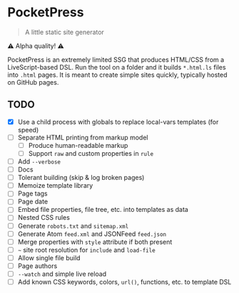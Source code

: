 # PocketPress

> A little static site generator

⚠️ Alpha quality! ⚠️

PocketPress is an extremely limited SSG that produces HTML/CSS from a LiveScript-based DSL. Run the tool on a folder and it builds `*.html.ls` files into `.html` pages. It is meant to create simple sites quickly, typically hosted on GitHub pages.

## TODO

- [x] Use a child process with globals to replace local-vars templates (for speed)
- [ ] Separate HTML printing from markup model
  - [ ] Produce human-readable markup
  - [ ] Support `raw` and custom properties in `rule`
- [ ] Add `--verbose`
- [ ] Docs
- [ ] Tolerant building (skip & log broken pages)
- [ ] Memoize template library
- [ ] Page tags
- [ ] Page date
- [ ] Embed file properties, file tree, etc. into templates as data
- [ ] Nested CSS rules
- [ ] Generate `robots.txt` and `sitemap.xml`
- [ ] Generate Atom `feed.xml` and JSONFeed `feed.json`
- [ ] Merge properties with `style` attribute if both present
- [ ] `~` site root resolution for `include` and `load-file`
- [ ] Allow single file build
- [ ] Page authors
- [ ] `--watch` and simple live reload
- [ ] Add known CSS keywords, colors, `url()`, functions, etc. to template DSL
